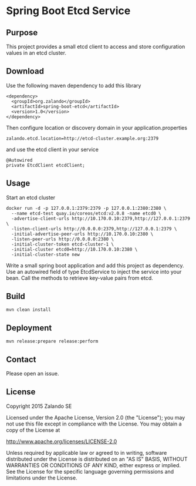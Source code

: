 # Spring Boot Etcd Service

## Purpose

This project provides a small etcd client to access and store configuration values in an etcd cluster.


## Download

Use the following maven dependency to add this library

    <dependency>
      <groupId>org.zalando</groupId>
      <artifactId>spring-boot-etcd</artifactId>
      <version>1.0</version>
    </dependency>

Then configure location or discovery domain in your application.properties

    zalando.etcd.location=http://etcd-cluster.example.org:2379

and use the etcd client in your service

    @Autowired
    private EtcdClient etcdClient;

## Usage

Start an etcd cluster

    docker run -d -p 127.0.0.1:2379:2379 -p 127.0.0.1:2380:2380 \
      --name etcd-test quay.io/coreos/etcd:v2.0.8 -name etcd0 \
      -advertise-client-urls http://10.170.0.10:2379,http://127.0.0.1:2379 \
      -listen-client-urls http://0.0.0.0:2379,http://127.0.0.1:2379 \
      -initial-advertise-peer-urls http://10.170.0.10:2380 \
      -listen-peer-urls http://0.0.0.0:2380 \
      -initial-cluster-token etcd-cluster-1 \
      -initial-cluster etcd0=http://10.170.0.10:2380 \
      -initial-cluster-state new

Write a small spring boot application and add this project as dependency. Use an autowired field of type EtcdService to inject the service into your bean. Call the methods to retrieve key-value pairs from etcd.

## Build

`mvn clean install`

## Deployment

`mvn release:prepare release:perform`

## Contact

Please open an issue.

## License

Copyright 2015 Zalando SE

Licensed under the Apache License, Version 2.0 (the "License");
you may not use this file except in compliance with the License.
You may obtain a copy of the License at

http://www.apache.org/licenses/LICENSE-2.0

Unless required by applicable law or agreed to in writing, software
distributed under the License is distributed on an "AS IS" BASIS,
WITHOUT WARRANTIES OR CONDITIONS OF ANY KIND, either express or implied.
See the License for the specific language governing permissions and
limitations under the License.

